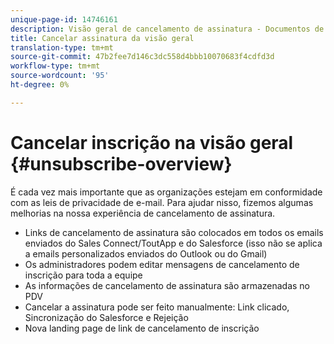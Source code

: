 ```yaml
---
unique-page-id: 14746161
description: Visão geral de cancelamento de assinatura - Documentos de marketing - Documentação do produto
title: Cancelar assinatura da visão geral
translation-type: tm+mt
source-git-commit: 47b2fee7d146c3dc558d4bbb10070683f4cdfd3d
workflow-type: tm+mt
source-wordcount: '95'
ht-degree: 0%

---
```



# Cancelar inscrição na visão geral {#unsubscribe-overview}

É cada vez mais importante que as organizações estejam em conformidade com as leis de privacidade de e-mail. Para ajudar nisso, fizemos algumas melhorias na nossa experiência de cancelamento de assinatura.

* Links de cancelamento de assinatura são colocados em todos os emails enviados do Sales Connect/ToutApp e do Salesforce (isso não se aplica a emails personalizados enviados do Outlook ou do Gmail)
* Os administradores podem editar mensagens de cancelamento de inscrição para toda a equipe
* As informações de cancelamento de assinatura são armazenadas no PDV
* Cancelar a assinatura pode ser feito manualmente: Link clicado, Sincronização do Salesforce e Rejeição
* Nova landing page de link de cancelamento de inscrição

